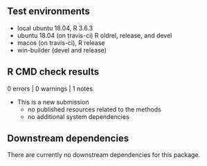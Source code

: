 ## Test environments
* local ubuntu 18.04, R 3.6.3
* ubuntu 18.04 (on travis-ci) R oldrel, release, and devel
* macos (on travis-ci), R release
* win-builder (devel and release)

## R CMD check results

0 errors | 0 warnings | 1 notes

* This is a new submission
  - no published resources related to the methods
  - no additional system dependencies

## Downstream dependencies

There are currently no downstream dependencies for this package.

